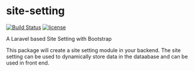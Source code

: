 # site-setting
[![Build Status](https://travis-ci.org/proshore/site-setting.svg?branch=add-license-1)](https://travis-ci.org/proshore/site-setting)
[![license](https://img.shields.io/github/license/mashape/apistatus.svg)](https://github.com/proshore/site-setting/blob/master/LICENSE)

A Laravel based Site Setting with Bootstrap

This package will create a site setting module in your backend. The site setting can be used to dynamically store data in the dataabase and can be used in front end.

